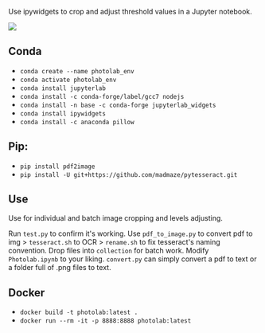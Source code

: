 Use ipywidgets to crop and adjust threshold values in a Jupyter notebook.

![](https://media.giphy.com/media/CWf6hu7Le6R9OwNasb/giphy.gif)

## Conda
* `conda create --name photolab_env`
* `conda activate photolab_env`
* `conda install jupyterlab`
* `conda install -c conda-forge/label/gcc7 nodejs`
* `conda install -n base -c conda-forge jupyterlab_widgets`
* `conda install ipywidgets`
* `conda install -c anaconda pillow`

## Pip:
* `pip install pdf2image`
* `pip install -U git+https://github.com/madmaze/pytesseract.git`

## Use
Use for individual and batch image cropping and levels adjusting.

Run ``test.py`` to confirm it's working. Use ``pdf_to_image.py`` to convert pdf to img > ``tesseract.sh`` to OCR > ``rename.sh`` to fix tesseract's naming convention. Drop files into ``collection`` for batch work. Modify ``Photolab.ipynb`` to your liking. ``convert.py`` can simply convert a pdf to text or a folder full of .png files to text.

## Docker
* `docker build -t photolab:latest .`
* `docker run --rm -it -p 8888:8888 photolab:latest`
